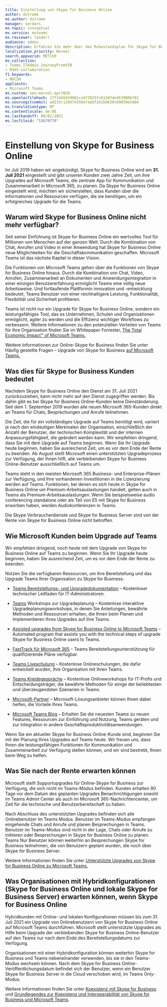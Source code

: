 ```yaml
---
title: Einstellung von Skype for Business Online
author: dstrome
ms.author: dstrome
manager: serdars
ms.topic: conceptual
ms.service: msteams
ms.reviewer: landerl
audience: admin
description: Erfahren Sie mehr über den Ruhestandsplan für Skype for Business Online und wie Microsoft Kunden bei der Migration zu Teams.
localization_priority: Normal
search.appverid: MET150
ms.collection:
- Teams_ITAdmin_JourneyFromSfB
- M365-collaboration
f1.keywords:
- NOCSH
appliesto:
- Microsoft Teams
ms.custom: seo-marvel-apr2020
ms.openlocfilehash: 17f1445d19961cc6f7825fc613dfde453900bf82
ms.sourcegitcommit: ad215c120d7e550a7aebf2e1bb620c69039e5d8d
ms.translationtype: MT
ms.contentlocale: de-DE
ms.lasthandoff: 08/01/2021
ms.locfileid: "53679770"
---
```

# <a name="skype-for-business-online-retirement"></a>Einstellung von Skype for Business Online

Im Juli 2019 haben wir angekündigt, Skype for Business Online wird am **31. Juli 2021** eingestellt und gibt unseren Kunden zwei Jahre Zeit, um ihre Upgrades auf Microsoft Teams, die zentrale App für Kommunikation und Zusammenarbeit in Microsoft 365, zu planen. Da Skype for Business Online eingestellt wird, möchten wir sicherstellen, dass Kunden über die Informationen und Ressourcen verfügen, die sie benötigen, um ein erfolgreiches Upgrade für die Teams.

## <a name="why-is-skype-for-business-online-retiring"></a>Warum wird Skype for Business Online nicht mehr verfügbar?

Seit seiner Einführung ist Skype for Business Online ein wertvolles Tool für Millionen von Menschen auf der ganzen Welt. Durch die Kombination von Chat, Anrufen und Video in einer Anwendung hat Skype for Business Online neue Möglichkeiten für die Geschäftskommunikation geschaffen. Microsoft Teams ist das nächste Kapitel in dieser Vision.

Die Funktionen von Microsoft Teams gehen über die Funktionen von Skype for Business Online hinaus. Durch die Kombination von Chat, Video, Anrufen, Zusammenarbeit an Dokumenten und Anwendungsintegration in einer einzigen Benutzererfahrung ermöglicht Teams eine völlig neue Arbeitsweise. Und fortlaufende Plattformin innovation und -entwicklung bedeutet, Teams Benutzer von einer reichhaltigere Leistung, Funktionalität, Flexibilität und Sicherheit profitieren.

Teams ist nicht nur ein Upgrade für Skype for Business Online, sondern ein leistungsfähiges Tool, das es Unternehmen, Schulen und Organisationen ermöglicht, agiler zu werden und die Effizienz wichtiger Workflows zu verbessern. Weitere Informationen zu den potenziellen Vorteilen von Teams für Ihre Organisation finden Sie im Whitepaper Forrester, [The Total Economic Impact™ of Microsoft Teams.](https://www.microsoft.com/microsoft-365/blog/wp-content/uploads/sites/2/2019/04/Total-Economic-Impact-Microsoft-Teams.pdf?rtc=1)

Weitere Informationen zur Online-Skype for Business finden Sie unter Häufig gestellte Fragen – Upgrade von Skype for Business [auf Microsoft Teams.](FAQ-journey.yml)

## <a name="what-this-means-for-skype-for-business-customers"></a>Was dies für Skype for Business Kunden bedeutet

Nachdem Skype for Business Online den Dienst am 31. Juli 2021 zurückzuziehen, kann nicht mehr auf den Dienst zugegriffen werden. Bis dahin gibt es bei Skype for Business Online-Kunden keine Dienständerung. Seit dem 1. September 2019 wurden alle neuen Microsoft 365-Kunden direkt an Teams für Chats, Besprechungen und Anrufe teilnehmen.

Die Zeit, die für ein vollständiges Upgrade auf Teams benötigt wird, variiert je nach den eindeutigen Merkmalen der Organisation, einschließlich der Anzahl der Benutzer, der technischen Komplexität und der internen Anpassungsfähigkeit, die geändert werden kann. Wir empfehlen dringend, dass Sie mit dem Upgrade auf Teams beginnen. Wenn Sie Ihr Upgrade heute beginnen, haben Sie ausreichend Zeit, um es vor dem Ende der Rente zu beenden. Ab August stellt Microsoft einen unterstützten Upgradeprozess zur Verfügung, der Ihnen hilft, alle verbleibenden Skype for Business Online-Benutzer ausschließlich auf Teams um.

Teams steht in den meisten Microsoft 365 Business- und Enterprise-Plänen zur Verfügung, und Ihre vorhandenen Investitionen in die Lizenzierung werden auf Teams. Funktionen, bei denen es sich heute in Skype for Business Online um Premium-Arbeitsauslastungen handelt, gelten auch in Teams als Premium-Arbeitsauslastungen. Wenn Sie beispielsweise audio conferencing standalone oder als Teil von E5 mit Skype for Business erworben haben, werden Audiokonferenzen in Teams.

Die Skype Verbraucherdienste und Skype for Business Server sind von der Rente von Skype for Business Online nicht betroffen.

## <a name="how-microsoft-is-helping-customers-upgrade-to-teams"></a>Wie Microsoft Kunden beim Upgrade auf Teams

Wir empfehlen dringend, noch heute mit dem Upgrade von Skype for Business Online auf Teams zu beginnen. Wenn Sie Ihr Upgrade heute beginnen, haben Sie ausreichend Zeit, um es vor dem Ende der Rente zu beenden.

Nutzen Sie die verfügbaren Ressourcen, um ihre Bereitstellung und das Upgrade Teams Ihrer Organisation zu Skype for Business:

- [Teams Bereitstellungs- und Upgradedokumentation](upgrade-start-here.md) – Kostenloser technischer Leitfaden für IT-Administratoren.

- [Teams](./upgrade-workshops-landing-page.yml) Workshops zur Upgradeplanung – Kostenlose interaktive Upgradeplanungsworkshops, in denen Sie Anleitungen, bewährte Methoden und Ressourcen erhalten, die Ihnen beim Planen und Implementieren Ihres Upgrades auf ihre Teams.

- [Assisted upgrades from Skype for Business Online to Microsoft Teams](upgrade-assisted.md) – Automated program that assists you with the technical steps of upgrade Skype for Business Online users to Teams.

- [FastTrack für Microsoft 365](https://www.microsoft.com/fasttrack/microsoft-365) – Teams Bereitstellungsunterstützung für qualifizierende Pläne verfügbar.

- [Teams Liveschulung](./instructor-led-training-teams-landing-page.yml) – Kostenlose Onlineschulungen, die dafür entwickelt wurden, Ihre Organisation mit Ihren Teams.

- [Teams Kreidegespräche](./chalk-talks-landing-page.yml) – Kostenlose Onlineworkshops für IT-Profis und Entscheidungsträger, die bewährte Methoden für einige der beliebtesten und überzeugendsten Szenarien in Teams.

- [Microsoft-Partner](https://www.microsoft.com/solution-providers/home) – Microsoft-Lösungsanbieter können Ihnen dabei helfen, die Vorteile Ihres Teams.

- [Microsoft Teams Blog](https://techcommunity.microsoft.com/t5/microsoft-teams-blog/bg-p/MicrosoftTeamsBlog) – Erhalten Sie die neuesten Teams zu neuen Features, Ressourcen zur Einführung und Nutzung, Teams geräten und zur Integration in andere Geschäftsproduktivitätsanwendungen.

Wenn Sie ein aktueller Skype for Business Online-Kunde sind, beginnen Sie mit der Planung Ihres Upgrades auf Teams heute. Wir freuen uns, dass Ihnen die leistungsfähigen Funktionen für Kommunikation und Zusammenarbeit zur Verfügung stellen können, und wir sind bestrebt, Ihnen beim Weg zu helfen.

## <a name="what-to-expect-post-retirement"></a>Was Sie nach der Rente erwarten können

Microsoft stellt Supportupgrades für Online-Skype for Business zur Verfügung, die sich nicht im Teams-Modus befinden. Kunden erhalten 90 Tage vor dem Datum des geplanten Upgrades Benachrichtigungen sowohl im Teams Admin Center als auch im Microsoft 365-Nachrichtencenter, um Zeit für die technische und Benutzerbereitschaft zu haben.

Nach Abschluss des unterstützten Upgrades befinden sich alle Onlinebenutzer im Teams Modus. Benutzer im Teams-Modus empfangen eingehende Chats und Anrufe und planen Besprechungen in Teams. Benutzer im Teams-Modus sind nicht in der Lage, Chats oder Anrufe zu initiieren oder Besprechungen in Skype for Business Online zu planen. Teams Nur Benutzer können weiterhin an Besprechungen Skype for Business teilnehmen, die von Benutzern geplant wurden, die noch über Skype for Business Server.

Weitere Informationen finden Sie unter [Unterstützte Upgrades von Skype for Business Online zu Microsoft Teams.](upgrade-assisted.md)

## <a name="what-organizations-with-hybrid-configurations-skype-for-business-online-and-on-premises-skype-for-business-server-can-expect-when-skype-for-business-online-retires"></a>Was Organisationen mit Hybridkonfigurationen (Skype for Business Online und lokale Skype for Business Server) erwarten können, wenn Skype for Business Online

Hybridkunden mit Online- und lokalen Konfigurationen müssen bis zum 31. Juli 2021 ein Upgrade von Onlinebenutzern von Skype for Business Online auf Microsoft Teams durchführen.
Microsoft stellt unterstützte Upgrades als Hilfe beim Upgrade der verbleibenden Skype for Business Online-Benutzer auf den Teams nur nach dem Ende des Bereitstellungsdatums zur Verfügung.

Organisationen mit einer Hybridkonfiguration können weiterhin Skype for Business und Teams nebeneinander verwenden, bis sie in den Teams-Modus wechseln können. Nach dem Skype for Business Online-Veröffentlichungsdatum befindet sich der Benutzer, wenn ein Benutzer Skype for Business Server in die Cloud verschoben wird, im Teams Only-Modus.

Weitere Informationen finden Sie unter [Koexistenz mit Skype for Business](coexistence-chat-calls-presence.md) und [Grundlegendes zur Koexistenz und Interoperabilität von Skype for Business und Microsoft Teams](teams-and-skypeforbusiness-coexistence-and-interoperability.md).
